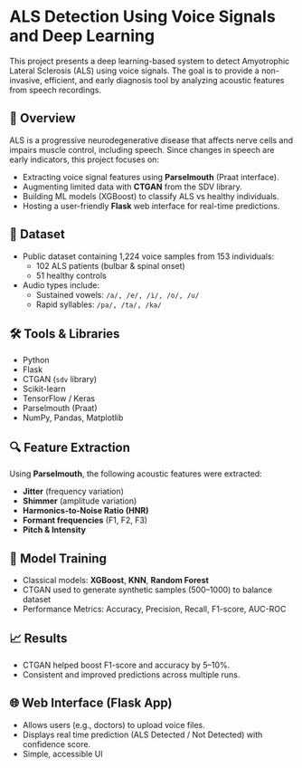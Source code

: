 # ALS Detection Using Voice Signals and Deep Learning

This project presents a deep learning-based system to detect Amyotrophic Lateral Sclerosis (ALS) using voice signals. The goal is to provide a non-invasive, efficient, and early diagnosis tool by analyzing acoustic features from speech recordings.

## 🧠 Overview

ALS is a progressive neurodegenerative disease that affects nerve cells and impairs muscle control, including speech. Since changes in speech are early indicators, this project focuses on:

- Extracting voice signal features using **Parselmouth** (Praat interface).
- Augmenting limited data with **CTGAN** from the SDV library.
- Building ML models (XGBoost) to classify ALS vs healthy individuals.
- Hosting a user-friendly **Flask** web interface for real-time predictions.

## 📁 Dataset

- Public dataset containing 1,224 voice samples from 153 individuals:
  - 102 ALS patients (bulbar & spinal onset)
  - 51 healthy controls
- Audio types include:
  - Sustained vowels: `/a/, /e/, /i/, /o/, /u/`
  - Rapid syllables: `/pa/, /ta/, /ka/`

## 🛠️ Tools & Libraries

- Python  
- Flask  
- CTGAN (`sdv` library)  
- Scikit-learn  
- TensorFlow / Keras  
- Parselmouth (Praat)  
- NumPy, Pandas, Matplotlib

## 🔍 Feature Extraction

Using **Parselmouth**, the following acoustic features were extracted:
- **Jitter** (frequency variation)
- **Shimmer** (amplitude variation)
- **Harmonics-to-Noise Ratio (HNR)**
- **Formant frequencies** (F1, F2, F3)
- **Pitch & Intensity**

## 🧪 Model Training

- Classical models: **XGBoost**, **KNN**, **Random Forest**
- CTGAN used to generate synthetic samples (500–1000) to balance dataset
- Performance Metrics: Accuracy, Precision, Recall, F1-score, AUC-ROC

## 📈 Results

- CTGAN helped boost F1-score and accuracy by 5–10%.
- Consistent and improved predictions across multiple runs.

## 🌐 Web Interface (Flask App)

- Allows users (e.g., doctors) to upload voice files.
- Displays real time prediction (ALS Detected / Not Detected) with confidence score.
- Simple, accessible UI 

